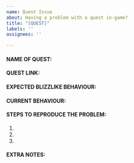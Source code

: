 ```yaml
---
name: Quest Issue
about: Having a problem with a quest in-game?
title: "[QUEST]"
labels: ''
assignees: ''

---
```


#### NAME OF QUEST:

#### QUEST LINK: 
<!-- http://wotlk.cavernoftime.com/ -->


#### EXPECTED BLIZZLIKE BEHAVIOUR:
<!-- Describe how it should be working without the bug. -->



#### CURRENT BEHAVIOUR:




#### STEPS TO REPRODUCE THE PROBLEM:
<!-- Describe precisely how to reproduce the bug so we can fix it or confirm its existence:
 - Which commands to use? Which NPC to teleport to?
 - Do we need to have debug flags on Cmake?
 - Do we need to look at the console while the bug happens?
 - Other steps
-->

1. 
2. 
3. 

#### EXTRA NOTES:
<!--
Any information that can help the developers to identify and fix the issue should be put here.

#### OPERATING SYSTEM:
<!-- Windows 7/10, Debian 8/9/10, Ubuntu 16/18 etc... -->

